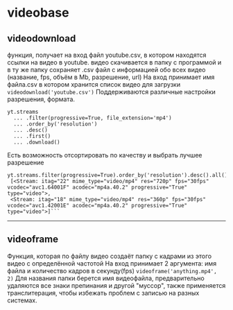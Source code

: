 # videobase

## videodownload 
функция, получает на вход файл youtube.csv, в котором находятся ссылки на видео в youtube. видео скачивается в папку с программой
 и в ту же папку сохраняет .csv файл с информацией обо всех видео (название, fps, объём в Mb, разрешение, url)
 На вход принимает имя файла.csv в котором хранится список видео для загрузки
```videodownload('youtube.csv')```
Поддерживаются различные настройки разрешения, формата.
```
yt.streams
  ... .filter(progressive=True, file_extension='mp4')
  ... .order_by('resolution')
  ... .desc()
  ... .first()
  ... .download()
 ```
 Есть возможность отсортировать по качеству и выбрать лучшее разрешение
 ```
 yt.streams.filter(progressive=True).order_by('resolution').desc().all()
  [<Stream: itag="22" mime_type="video/mp4" res="720p" fps="30fps" vcodec="avc1.64001F" acodec="mp4a.40.2" progressive="True" type="video">,
  <Stream: itag="18" mime_type="video/mp4" res="360p" fps="30fps" vcodec="avc1.42001E" acodec="mp4a.40.2" progressive="True" type="video">]```
  ```
  
 ***
 
## videoframe
Функция, которая по файлу видео создаёт папку с кадрами из этого видео с определённой частотой
На вход принимает 2 аргумента: имя файла и количество кадров в секунду(fps)
```videoframe('anything.mp4', 2)```
Для названия папки берется имя видеофайла, предварительно удаляются все знаки препинания и другой "муссор", также применяется транслитерация, чтобы избежать проблем с записью на разных системах.
